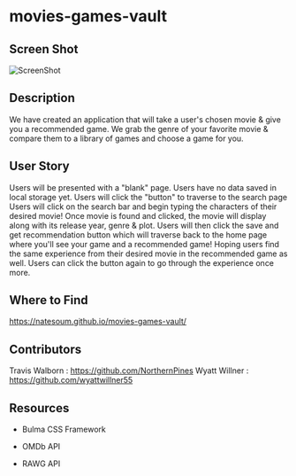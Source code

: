 # movies-games-vault

## Screen Shot
![ScreenShot](.assets/images/Screenshot.PNG)

## Description

We have created an application that will take a user's chosen movie & give you a recommended game. 
We grab the genre of your favorite movie & compare them to a library of games and choose a game for you. 

## User Story 

Users will be presented with a "blank" page. 
Users have no data saved in local storage yet. 
Users will click the "button" to traverse to the search page
Users will click on the search bar and begin typing the characters of their desired movie! 
Once movie is found and clicked, the movie will display along with its release year, genre & plot. 
Users will then click the save and get recommendation button which will traverse back to the home page where you'll see your game and a recommended game! 
Hoping users find the same experience from their desired movie in the recommended game as well. 
Users can click the button again to go through the experience once more. 

## Where to Find

https://natesoum.github.io/movies-games-vault/

## Contributors 

Travis Walborn : https://github.com/NorthernPines
Wyatt Willner : https://github.com/wyattwillner55


## Resources

* Bulma CSS Framework

* OMDb API

* RAWG API
